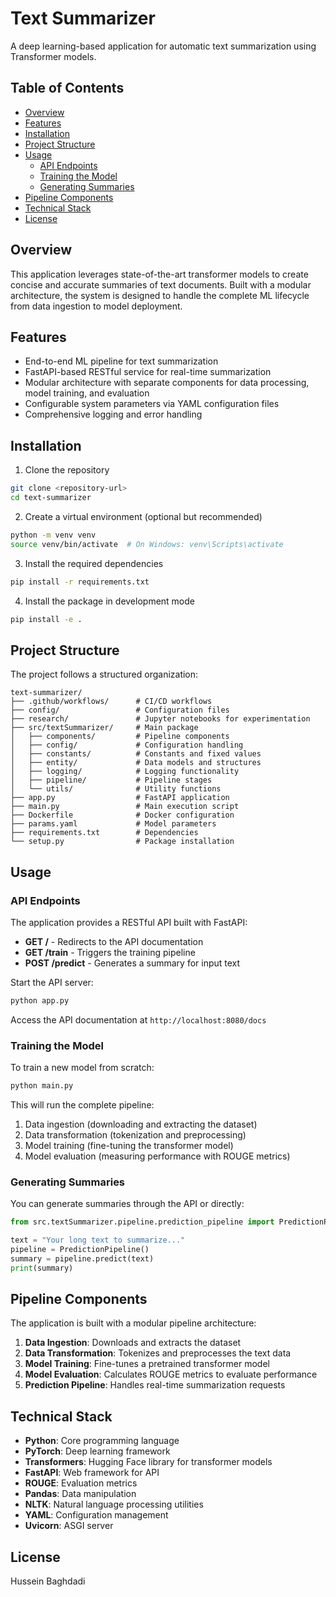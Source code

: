 # Text Summarizer

A deep learning-based application for automatic text summarization using Transformer models.

## Table of Contents
- [Overview](#overview)
- [Features](#features)
- [Installation](#installation)
- [Project Structure](#project-structure)
- [Usage](#usage)
  - [API Endpoints](#api-endpoints)
  - [Training the Model](#training-the-model)
  - [Generating Summaries](#generating-summaries)
- [Pipeline Components](#pipeline-components)
- [Technical Stack](#technical-stack)
- [License](#license)

## Overview

This application leverages state-of-the-art transformer models to create concise and accurate summaries of text documents. Built with a modular architecture, the system is designed to handle the complete ML lifecycle from data ingestion to model deployment.

## Features

- End-to-end ML pipeline for text summarization
- FastAPI-based RESTful service for real-time summarization
- Modular architecture with separate components for data processing, model training, and evaluation
- Configurable system parameters via YAML configuration files
- Comprehensive logging and error handling

## Installation

1. Clone the repository
```bash
git clone <repository-url>
cd text-summarizer
```

2. Create a virtual environment (optional but recommended)
```bash
python -m venv venv
source venv/bin/activate  # On Windows: venv\Scripts\activate
```

3. Install the required dependencies
```bash
pip install -r requirements.txt
```

4. Install the package in development mode
```bash
pip install -e .
```

## Project Structure

The project follows a structured organization:

```
text-summarizer/
├── .github/workflows/      # CI/CD workflows
├── config/                 # Configuration files
├── research/               # Jupyter notebooks for experimentation
├── src/textSummarizer/     # Main package
│   ├── components/         # Pipeline components
│   ├── config/             # Configuration handling
│   ├── constants/          # Constants and fixed values
│   ├── entity/             # Data models and structures
│   ├── logging/            # Logging functionality
│   ├── pipeline/           # Pipeline stages
│   └── utils/              # Utility functions
├── app.py                  # FastAPI application
├── main.py                 # Main execution script
├── Dockerfile              # Docker configuration
├── params.yaml             # Model parameters
├── requirements.txt        # Dependencies
└── setup.py                # Package installation
```

## Usage

### API Endpoints

The application provides a RESTful API built with FastAPI:

- **GET /** - Redirects to the API documentation
- **GET /train** - Triggers the training pipeline
- **POST /predict** - Generates a summary for input text

Start the API server:
```bash
python app.py
```

Access the API documentation at `http://localhost:8080/docs`

### Training the Model

To train a new model from scratch:

```bash
python main.py
```

This will run the complete pipeline:
1. Data ingestion (downloading and extracting the dataset)
2. Data transformation (tokenization and preprocessing)
3. Model training (fine-tuning the transformer model)
4. Model evaluation (measuring performance with ROUGE metrics)

### Generating Summaries

You can generate summaries through the API or directly:

```python
from src.textSummarizer.pipeline.prediction_pipeline import PredictionPipeline

text = "Your long text to summarize..."
pipeline = PredictionPipeline()
summary = pipeline.predict(text)
print(summary)
```

## Pipeline Components

The application is built with a modular pipeline architecture:

1. **Data Ingestion**: Downloads and extracts the dataset
2. **Data Transformation**: Tokenizes and preprocesses the text data
3. **Model Training**: Fine-tunes a pretrained transformer model
4. **Model Evaluation**: Calculates ROUGE metrics to evaluate performance
5. **Prediction Pipeline**: Handles real-time summarization requests

## Technical Stack

- **Python**: Core programming language
- **PyTorch**: Deep learning framework
- **Transformers**: Hugging Face library for transformer models
- **FastAPI**: Web framework for API
- **ROUGE**: Evaluation metrics
- **Pandas**: Data manipulation
- **NLTK**: Natural language processing utilities
- **YAML**: Configuration management
- **Uvicorn**: ASGI server

## License
Hussein Baghdadi